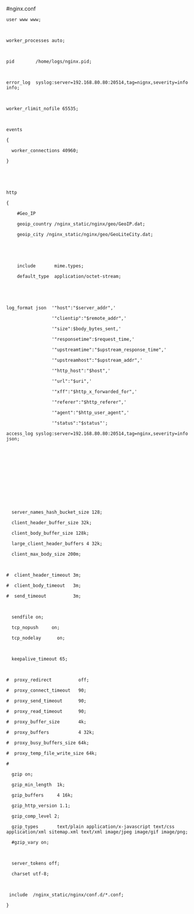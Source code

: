 #nginx.conf

    user www www;

    

    worker_processes auto;

    

    pid        /home/logs/nginx.pid;



    error_log  syslog:server=192.168.80.80:20514,tag=nignx,severity=info info;



    worker_rlimit_nofile 65535;

    

    events

    {

      worker_connections 40960;

    }



    

    http

    {

        #Geo_IP

        geoip_country /nginx_static/nginx/geo/GeoIP.dat;

        geoip_city /nginx_static/nginx/geo/GeoLiteCity.dat; 

        

        

        include       mime.types;

        default_type  application/octet-stream;



    

    log_format json  '"host":"$server_addr",'

                     '"clientip":"$remote_addr",'

                     '"size":$body_bytes_sent,'

                     '"responsetime":$request_time,'

                     '"upstreamtime":"$upstream_response_time",'

                     '"upstreamhost":"$upstream_addr",'

                     '"http_host":"$host",'

                     '"url":"$uri",'

                     '"xff":"$http_x_forwarded_for",'

                     '"referer":"$http_referer",'

                     '"agent":"$http_user_agent",'

                     '"status":"$status"';

    access_log syslog:server=192.168.80.80:20514,tag=nginx,severity=info json;

    

    

    

    

    

    

      server_names_hash_bucket_size 128;

      client_header_buffer_size 32k;

      client_body_buffer_size 128k;

      large_client_header_buffers 4 32k;

      client_max_body_size 200m;

    

    #  client_header_timeout 3m;

    #  client_body_timeout   3m;

    #  send_timeout          3m;

    

      sendfile on;

      tcp_nopush     on;

      tcp_nodelay      on;

    

      keepalive_timeout 65;

    

    #  proxy_redirect          off;

    #  proxy_connect_timeout   90; 

    #  proxy_send_timeout      90; 

    #  proxy_read_timeout      90; 

    #  proxy_buffer_size       4k; 

    #  proxy_buffers           4 32k; 

    #  proxy_busy_buffers_size 64k; 

    #  proxy_temp_file_write_size 64k;

    #

      gzip on;

      gzip_min_length  1k;

      gzip_buffers     4 16k;

      gzip_http_version 1.1;

      gzip_comp_level 2;

      gzip_types       text/plain application/x-javascript text/css application/xml sitemap.xml text/xml image/jpeg image/gif image/png;

      #gzip_vary on;

    

      server_tokens off;

      charset utf-8;

    

     include  /nginx_static/nginx/conf.d/*.conf;

    }
